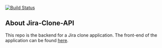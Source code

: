 [![Build Status](https://travis-ci.org/frmysantana/jira-clone-api.svg?branch=master)](https://travis-ci.org/frmysantana/jira-clone-api)

## About Jira-Clone-API

This repo is the backend for a Jira clone application. The front-end of the application can be found [here](https://github.com/yazeedb/jira-clone-ui).